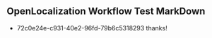 ## OpenLocalization Workflow Test MarkDown
* 72c0e24e-c931-40e2-96fd-79b6c5318293 thanks!

<!--HONumber=Aug16_HO1-->


